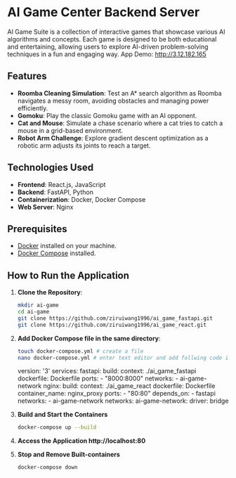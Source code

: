 # AI Game Center Backend Server 

AI Game Suite is a collection of interactive games that showcase various AI algorithms and concepts. Each game is designed to be both educational and entertaining, allowing users to explore AI-driven problem-solving techniques in a fun and engaging way. App Demo: http://3.12.182.165

## Features

- **Roomba Cleaning Simulation**: Test an A* search algorithm as Roomba navigates a messy room, avoiding obstacles and managing power efficiently.
- **Gomoku**: Play the classic Gomoku game with an AI opponent.
- **Cat and Mouse**: Simulate a chase scenario where a cat tries to catch a mouse in a grid-based environment.
- **Robot Arm Challenge**: Explore gradient descent optimization as a robotic arm adjusts its joints to reach a target.

## Technologies Used

- **Frontend**: React.js, JavaScript
- **Backend**: FastAPI, Python
- **Containerization**: Docker, Docker Compose
- **Web Server**: Nginx

## Prerequisites

- [Docker](https://www.docker.com/) installed on your machine.
- [Docker Compose](https://docs.docker.com/compose/) installed.

## How to Run the Application

1. **Clone the Repository**:
   ```bash
   mkdir ai-game
   cd ai-game
   git clone https://github.com/ziruiwang1996/ai_game_fastapi.git 
   git clone https://github.com/ziruiwang1996/ai_game_react.git 
   ```
2. **Add Docker Compose file in the same directory**:
   ```bash
   touch docker-compose.yml # create a file
   nano docker-compose.yml # enter text editor and add follwing code into file
   ```
   version: '3'
   services:
      fastapi:
         build: 
               context: ./ai_game_fastapi
               dockerfile: Dockerfile
         ports:
               - "8000:8000"
         networks:
               - ai-game-network
      nginx:
         build: 
               context: ./ai_game_react
               dockerfile: Dockerfile
         container_name: nginx_proxy
         ports:
               - "80:80"
         depends_on:
               - fastapi
         networks:
               - ai-game-network
   networks:
      ai-game-network:
         driver: bridge

3. **Build and Start the Containers**
      ```bash
      docker-compose up --build

4. **Access the Application http://localhost:80**

5. **Stop and Remove Built-containers**
      ```bash
      docker-compose down